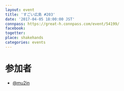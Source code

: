 ```yaml
---
layout: event
title: 'すごい広島 #203'
date: '2017-04-05 18:00:00 JST'
connpass: https://great-h.connpass.com/event/54199/
facebook: 
togetter: 
place: shakehands
categories: events
---
```


# 参加者
* [@mu2in](https://twitter.com/mu2in)

